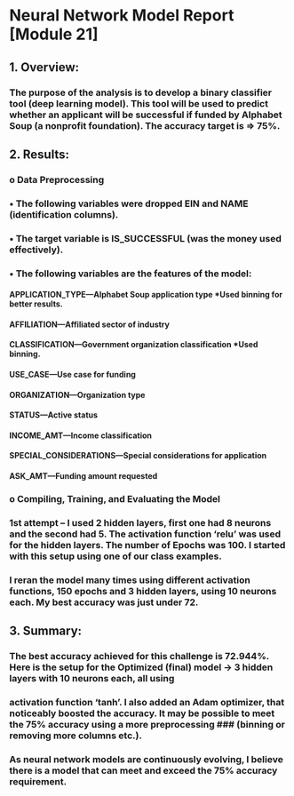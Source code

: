 # Neural Network Model Report [Module 21]
## 1.	Overview: 
### The purpose of the analysis is to develop a binary classifier tool (deep learning model). This tool will be used to predict whether an applicant will be successful if funded by Alphabet Soup (a nonprofit foundation). The accuracy target is => 75%.  

## 2.	Results:
### o	Data Preprocessing 
###    •	The following variables were dropped EIN and NAME (identification columns).
###    •	The target variable is IS_SUCCESSFUL (was the money used effectively).
###    •	The following variables are the features of the model:
####       APPLICATION_TYPE—Alphabet Soup application type *Used binning for better results.
####       AFFILIATION—Affiliated sector of industry
####       CLASSIFICATION—Government organization classification *Used binning.
####       USE_CASE—Use case for funding
####       ORGANIZATION—Organization type
####       STATUS—Active status
####       INCOME_AMT—Income classification
####       SPECIAL_CONSIDERATIONS—Special considerations for application
####       ASK_AMT—Funding amount requested

### o	Compiling, Training, and Evaluating the Model
###     1st  attempt – I used 2 hidden layers, first one had 8 neurons and the second had 5. The activation function ‘relu’ was used for the hidden layers. The number of Epochs was 100. I started with this setup using one of our class examples.
###     I reran the model many times using different activation functions, 150 epochs and 3 hidden layers, using 10 neurons each. My best accuracy was just under 72. 

## 3.	Summary: 
###    The best accuracy achieved for this challenge is 72.944%. Here is the setup for the Optimized (final) model ->  3 hidden layers with 10 neurons each, all using 
###    activation function ‘tanh’. I also added an Adam optimizer, that noticeably boosted the accuracy. It may be possible to meet the 75% accuracy using a more preprocessing ###    (binning  or removing more columns etc.).
###    As neural network models are continuously evolving, I believe there is a model that can meet and exceed the 75% accuracy requirement.
